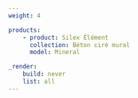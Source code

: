 ```yaml
---
weight: 4

products:
    - product: Silex Élément
      collection: Béton ciré mural
      model: Mineral

_render:
    build: never
    list: all
---
```

